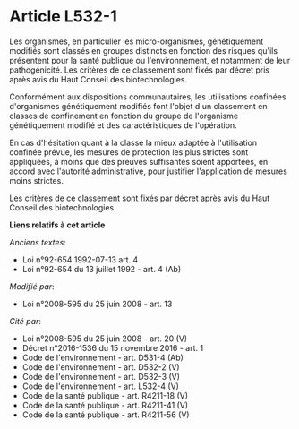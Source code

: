 # Article L532-1

Les organismes, en particulier les micro-organismes, génétiquement modifiés sont classés en groupes distincts en fonction des
risques qu'ils présentent pour la santé publique ou l'environnement, et notamment de leur pathogénicité. Les critères de ce
classement sont fixés par décret pris après avis du Haut Conseil des biotechnologies.

Conformément aux dispositions communautaires, les utilisations confinées d'organismes génétiquement modifiés font l'objet
d'un classement en classes de confinement en fonction du groupe de l'organisme génétiquement modifié et des caractéristiques
de l'opération.

En cas d'hésitation quant à la classe la mieux adaptée à l'utilisation confinée prévue, les mesures de protection les plus
strictes sont appliquées, à moins que des preuves suffisantes soient apportées, en accord avec l'autorité administrative,
pour justifier l'application de mesures moins strictes.

Les critères de ce classement sont fixés par décret après avis du Haut Conseil des biotechnologies.

**Liens relatifs à cet article**

_Anciens textes_:

  - Loi n°92-654 1992-07-13 art. 4
  - Loi n°92-654 du 13 juillet 1992 - art. 4 (Ab)

_Modifié par_:

  - Loi n°2008-595 du 25 juin 2008 - art. 13

_Cité par_:

  - Loi n°2008-595 du 25 juin 2008 - art. 20 (V)
  - Décret n°2016-1536 du 15 novembre 2016 - art. 1
  - Code de l'environnement - art. D531-4 (Ab)
  - Code de l'environnement - art. D532-2 (V)
  - Code de l'environnement - art. D532-3 (V)
  - Code de l'environnement - art. L532-4 (V)
  - Code de la santé publique - art. R4211-18 (V)
  - Code de la santé publique - art. R4211-41 (V)
  - Code de la santé publique - art. R4211-56 (V)
